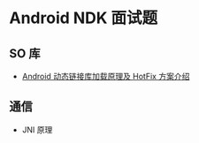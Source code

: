 # Android NDK 面试题

## SO 库

- [Android 动态链接库加载原理及 HotFix 方案介绍](https://mp.weixin.qq.com/s/wvt3NABA-NnQxpbcxhAGiA)

## 通信

- JNI 原理